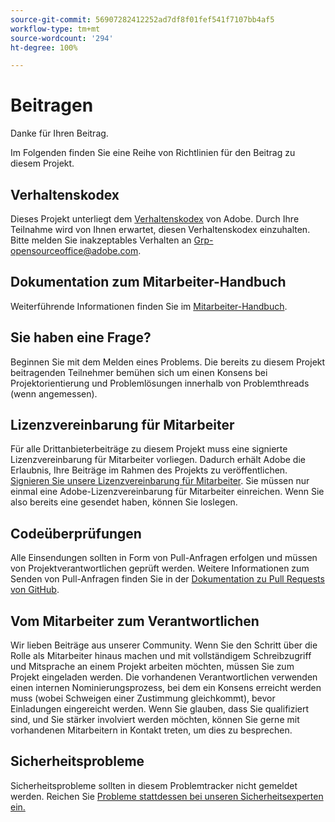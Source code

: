 ```yaml
---
source-git-commit: 56907282412252ad7df8f01fef541f7107bb4af5
workflow-type: tm+mt
source-wordcount: '294'
ht-degree: 100%

---
```

# Beitragen

Danke für Ihren Beitrag.

Im Folgenden finden Sie eine Reihe von Richtlinien für den Beitrag zu diesem Projekt.

## Verhaltenskodex

Dieses Projekt unterliegt dem [Verhaltenskodex](code-of-conduct.md) von Adobe. Durch Ihre Teilnahme wird von Ihnen erwartet, diesen Verhaltenskodex einzuhalten. Bitte melden Sie inakzeptables Verhalten an [Grp-opensourceoffice@adobe.com](mailto:Grp-opensourceoffice@adobe.com).

## Dokumentation zum Mitarbeiter-Handbuch

Weiterführende Informationen finden Sie im [Mitarbeiter-Handbuch](https://experienceleague.adobe.com/docs/contributor/contributor-guide/introduction.html?lang=de).

## Sie haben eine Frage?

Beginnen Sie mit dem Melden eines Problems. Die bereits zu diesem Projekt beitragenden Teilnehmer bemühen sich um einen Konsens bei Projektorientierung und Problemlösungen innerhalb von Problemthreads (wenn angemessen).

## Lizenzvereinbarung für Mitarbeiter

Für alle Drittanbieterbeiträge zu diesem Projekt muss eine signierte Lizenzvereinbarung für Mitarbeiter vorliegen. Dadurch erhält Adobe die Erlaubnis, Ihre Beiträge im Rahmen des Projekts zu veröffentlichen. [Signieren Sie unsere Lizenzvereinbarung für Mitarbeiter](http://opensource.adobe.com/cla.html). Sie müssen nur einmal eine Adobe-Lizenzvereinbarung für Mitarbeiter einreichen. Wenn Sie also bereits eine gesendet haben, können Sie loslegen.

## Codeüberprüfungen

Alle Einsendungen sollten in Form von Pull-Anfragen erfolgen und müssen von Projektverantwortlichen geprüft werden. Weitere Informationen zum Senden von Pull-Anfragen finden Sie in der [Dokumentation zu Pull Requests von GitHub](https://help.github.com/de/github/collaborating-with-issues-and-pull-requests/about-pull-requests).

<!--
Lastly, please follow the [pull request template](PULL_REQUEST_TEMPLATE.md) when
submitting a pull request!
-->

## Vom Mitarbeiter zum Verantwortlichen

Wir lieben Beiträge aus unserer Community. Wenn Sie den Schritt über die Rolle als Mitarbeiter hinaus machen und mit vollständigem Schreibzugriff und Mitsprache an einem Projekt arbeiten möchten, müssen Sie zum Projekt eingeladen werden. Die vorhandenen Verantwortlichen verwenden einen internen Nominierungsprozess, bei dem ein Konsens erreicht werden muss (wobei Schweigen einer Zustimmung gleichkommt), bevor Einladungen eingereicht werden. Wenn Sie glauben, dass Sie qualifiziert sind, und Sie stärker involviert werden möchten, können Sie gerne mit vorhandenen Mitarbeitern in Kontakt treten, um dies zu besprechen.

## Sicherheitsprobleme

Sicherheitsprobleme sollten in diesem Problemtracker nicht gemeldet werden. Reichen Sie [Probleme stattdessen bei unseren Sicherheitsexperten ein.](https://helpx.adobe.com/de/security/alertus.html)
